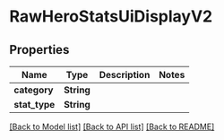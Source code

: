 # RawHeroStatsUiDisplayV2

## Properties

Name | Type | Description | Notes
------------ | ------------- | ------------- | -------------
**category** | **String** |  | 
**stat_type** | **String** |  | 

[[Back to Model list]](../README.md#documentation-for-models) [[Back to API list]](../README.md#documentation-for-api-endpoints) [[Back to README]](../README.md)



